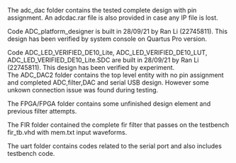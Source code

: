 The adc_dac folder contains the tested complete design with pin assignment. An adcdac.rar file is also provided in case any IP file is lost.  

Code ADC_platform_designer is built in 28/09/21 by Ran Li (22745811). This design has been verified by system console on Quartus Pro version.  

Code ADC_LED_VERIFIED_DE10_Lite, ADC_LED_VERIFIED_DE10_LUT, ADC_LED_VERIFIED_DE10_Lite.SDC are built in 28/09/21 by Ran Li (22745811). This design has been verified by experiment.  
The ADC_DAC2 folder contains the top level entity with no pin assignment and completed ADC,filter,DAC and serial USB design. However some unkown connection issue was found during testing.  

The FPGA/FPGA folder contains some unfinished design element and previous filter attempts.  

The FIR folder contained the complete fir filter that passes on the testbench fir_tb.vhd with mem.txt input waveforms.

The uart folder contains codes related to the serial port and also includes testbench code.
